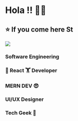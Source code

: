 # Hola !!  👋👋 

## ⭐ If you come here St


![](https://komarev.com/ghpvc/?username=saedMuhamed&color=orange&style=for-the-badgelabel=Those+WhoCameHere) 


<!-- [![Stats](https://github-readme-stats.vercel.app/api?username=saedMuhamed)](https://github.com/saedMuhamed/github-readme-stats) -->

### Software Engineering 

###  🫡 React 🏋️ Developer 
###  MERN DEV 😎 
###  UI/UX Designer 
###  Tech Geek 🤗

<!--
**saedMuhamed/saedMuhamed is a ✨ _special_ ✨ repository because its `README.md` (this file) appears on your GitHub profile.

Here are some ideas to get you started:

- 
- g ...
- 👯 I’m looking to collaborate on ...
- 🤔 I’m looking for help with ...
- 💬 Ask me about ...
- 📫 How to reach me: ...
- 😄 Pronouns: ...
- ⚡ Fun fact: 
-->



